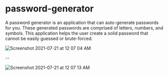 # password-generator

A password generator is an application that can auto-generate passwords for you. 
These generated passwords are comprised of letters, numbers, and symbols. 
This application helps the user create a solid password that cannot be easily guessed or brute-forced.


![Screenshot 2021-07-21 at 12 07 04 AM](https://user-images.githubusercontent.com/57566639/126380083-07f6d269-18e0-4f25-946a-7e132cac4c37.png)

--


![Screenshot 2021-07-21 at 12 07 13 AM](https://user-images.githubusercontent.com/57566639/126380063-04f4788b-076d-40cb-8da3-a1a8f7db1dbf.png)

